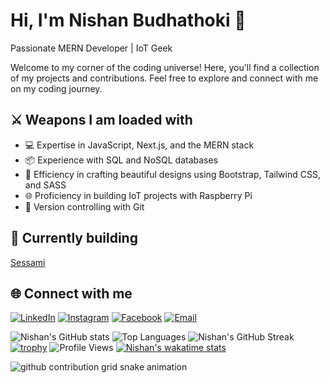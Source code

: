 # Hi, I'm Nishan Budhathoki 👋

Passionate MERN Developer | IoT Geek

Welcome to my corner of the coding universe! Here, you'll find a collection of my projects and contributions. Feel free to explore and connect with me on my coding journey.

## ⚔ Weapons I am loaded with

- 💻 Expertise in JavaScript, Next.js, and the MERN stack
- 📦 Experience with SQL and NoSQL databases
- 🎨 Efficiency in crafting beautiful designs using Bootstrap, Tailwind CSS, and SASS
- 🌐 Proficiency in building IoT projects with Raspberry Pi
- 🤖 Version controlling with Git

## 🚀 Currently building

[Sessami](https://sessami.co)

## 🌐 Connect with me

[![LinkedIn](https://img.shields.io/badge/LinkedIn-0077B5?logo=linkedin&logoColor=white)](https://www.linkedin.com/in/nishan-budhathoki-58a092287/)
[![Instagram](https://img.shields.io/badge/Instagram-E4405F?logo=instagram&logoColor=white)](https://www.instagram.com/nishan__budhathoki/)
[![Facebook](https://img.shields.io/badge/Facebook-1877F2?logo=facebook&logoColor=white)](https://www.facebook.com/nissan.xetrii/)
[![Email](https://img.shields.io/badge/Email-D14836?logo=gmail&logoColor=white)](mailto:nishanbudhathoki2266@gmail.com)

![Nishan's GitHub stats](https://github-readme-stats.vercel.app/api?username=nishanbudhathoki2266&show_icons=true&theme=radical)
![Top Languages](https://github-readme-stats.vercel.app/api/top-langs/?username=nishanbudhathoki2266&layout=compact&theme=radical)
![Nishan's GitHub Streak](https://github-readme-streak-stats.herokuapp.com/?user=nishanbudhathoki2266&theme=radical)
[![trophy](https://github-profile-trophy.vercel.app/?username=nishanbudhathoki2266&theme=radical)](https://github.com/ryo-ma/github-profile-trophy)
![Profile Views](https://komarev.com/ghpvc/?username=nishanbudhathoki2266&color=blueviolet)
[![Nishan's wakatime stats](https://github-readme-stats.vercel.app/api/wakatime?username=nishanbudhathoki2266&theme=radical)](https://wakatime.com/@nishanbudhathoki2266)

![github contribution grid snake animation](https://raw.githubusercontent.com/nishanbudhathoki2266/nishanbudhathoki2266/output/github-contribution-grid-snake-dark.svg#gh-dark-mode-only)
